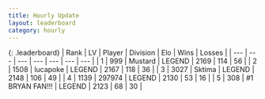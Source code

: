 ```yaml
---
title: Hourly Update
layout: leaderboard
category: hourly
---
```


{: .leaderboard}
| Rank | LV | Player | Division | Elo | Wins | Losses |
| --- | --- | --- | --- | --- | --- | --- |
| <span data-change="0">1</span> | 999 | <span title="ID: 611082">Mustard</span> | LEGEND | <span data-change="0">2169</span> | <span data-change="0">114</span> | <span data-change="0">56</span> |
| <span data-change="0">2</span> | 1508 | <span title="ID: 41925">lucapoke</span> | LEGEND | <span data-change="0">2167</span> | <span data-change="0">118</span> | <span data-change="0">36</span> |
| <span data-change="0">3</span> | 3027 | <span title="ID: 353063">Sktima</span> | LEGEND | <span data-change="0">2148</span> | <span data-change="0">106</span> | <span data-change="0">49</span> |
| <span data-change="5">4</span> | 1139 | <span title="ID: 544038">297974</span> | LEGEND | <span data-change="31">2130</span> | <span data-change="4">53</span> | <span data-change="0">16</span> |
| <span data-change="-1">5</span> | 308 | <span title="ID: 756342">#1 BRYAN FAN!!!</span> | LEGEND | <span data-change="0">2123</span> | <span data-change="0">68</span> | <span data-change="0">30</span> |